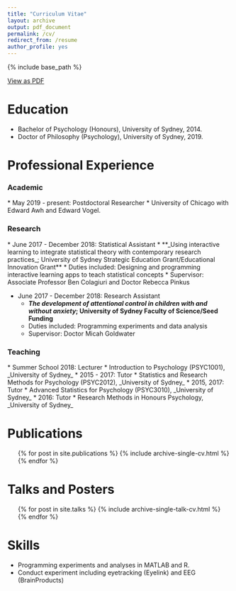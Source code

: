 ```yaml
---
title: "Curriculum Vitae"
layout: archive
output: pdf_document
permalink: /cv/
redirect_from: /resume
author_profile: yes
---
```


{% include base_path %}

[View as PDF](/_pages/curriculumvitae.pdf)

Education
======
* Bachelor of Psychology (Honours), University of Sydney, 2014.
* Doctor of Philosophy (Psychology), University of Sydney, 2019.

Professional Experience
======
<h3> Academic </h3>
* May 2019 - present: Postdoctoral Researcher
 * University of Chicago with Edward Awh and Edward Vogel.

<h3> Research </h3>
* June 2017 - December 2018: Statistical Assistant
  * **_Using interactive learning to integrate statistical theory with contemporary research practices_; University of Sydney Strategic Education Grant/Educational Innovation Grant**
  * Duties included: Designing and programming interactive learning apps to teach statistical concepts
  * Supervisor: Associate Professor Ben Colagiuri and Doctor Rebecca Pinkus

* June 2017 - December 2018: Research Assistant
  * **_The development of attentional control in children with and without anxiety_; University of Sydney Faculty of Science/Seed Funding**
  * Duties included: Programming experiments and data analysis
  * Supervisor: Doctor Micah Goldwater

<h3> Teaching </h3>
* Summer School 2018: Lecturer
  * Introduction to Psychology (PSYC1001), _University of Sydney_
* 2015 - 2017: Tutor
	* Statistics and Research Methods for Psychology (PSYC2012), _University of Sydney_
* 2015, 2017: Tutor
  * Advanced Statistics for Psychology (PSYC3010), _University of Sydney_
* 2016: Tutor
  * Research Methods in Honours Psychology, _University of Sydney_

Publications
======
  <ul>{% for post in site.publications %}
    {% include archive-single-cv.html %}
  {% endfor %}</ul>
  

Talks and Posters
======
  <ul>{% for post in site.talks %}
    {% include archive-single-talk-cv.html %}
  {% endfor %}</ul>
 
 
Skills
======
* Programming experiments and analyses in MATLAB and R.
* Conduct experiment including eyetracking (Eyelink) and EEG (BrainProducts)

